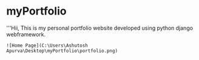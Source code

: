 # myPortfolio
 '''Hii, This is my personal portfolio website developed using python django webframework.

    ![Home Page](C:\Users\Ashutosh Apurva\Desktop\myPortfolio\portfolio.png)
